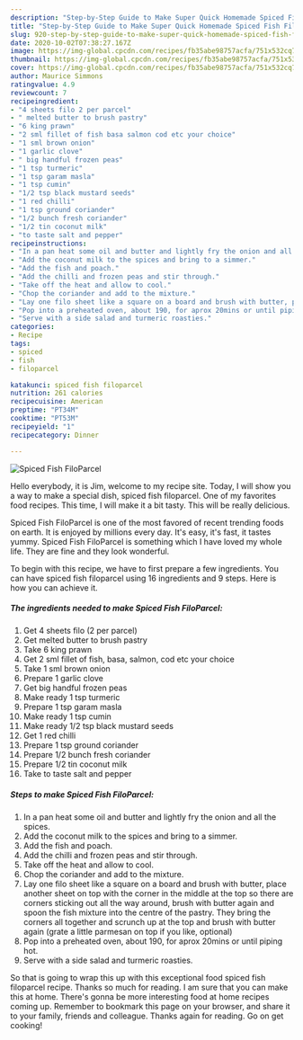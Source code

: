 ```yaml
---
description: "Step-by-Step Guide to Make Super Quick Homemade Spiced Fish FiloParcel"
title: "Step-by-Step Guide to Make Super Quick Homemade Spiced Fish FiloParcel"
slug: 920-step-by-step-guide-to-make-super-quick-homemade-spiced-fish-filoparcel
date: 2020-10-02T07:38:27.167Z
image: https://img-global.cpcdn.com/recipes/fb35abe98757acfa/751x532cq70/spiced-fish-filoparcel-recipe-main-photo.jpg
thumbnail: https://img-global.cpcdn.com/recipes/fb35abe98757acfa/751x532cq70/spiced-fish-filoparcel-recipe-main-photo.jpg
cover: https://img-global.cpcdn.com/recipes/fb35abe98757acfa/751x532cq70/spiced-fish-filoparcel-recipe-main-photo.jpg
author: Maurice Simmons
ratingvalue: 4.9
reviewcount: 7
recipeingredient:
- "4 sheets filo 2 per parcel"
- " melted butter to brush pastry"
- "6 king prawn"
- "2 sml fillet of fish basa salmon cod etc your choice"
- "1 sml brown onion"
- "1 garlic clove"
- " big handful frozen peas"
- "1 tsp turmeric"
- "1 tsp garam masla"
- "1 tsp cumin"
- "1/2 tsp black mustard seeds"
- "1 red chilli"
- "1 tsp ground coriander"
- "1/2 bunch fresh coriander"
- "1/2 tin coconut milk"
- "to taste salt and pepper"
recipeinstructions:
- "In a pan heat some oil and butter and lightly fry the onion and all the spices."
- "Add the coconut milk to the spices and bring to a simmer."
- "Add the fish and poach."
- "Add the chilli and frozen peas and stir through."
- "Take off the heat and allow to cool."
- "Chop the coriander and add to the mixture."
- "Lay one filo sheet like a square on a board and brush with butter, place another sheet on top with the corner in the middle at the top so there are corners sticking out all the way around, brush with butter again and spoon the fish mixture into the centre of the pastry. They bring the corners all together and scrunch up at the top and brush with butter again (grate a little parmesan on top if you like, optional)"
- "Pop into a preheated oven, about 190, for aprox 20mins or until piping hot."
- "Serve with a side salad and turmeric roasties."
categories:
- Recipe
tags:
- spiced
- fish
- filoparcel

katakunci: spiced fish filoparcel 
nutrition: 261 calories
recipecuisine: American
preptime: "PT34M"
cooktime: "PT53M"
recipeyield: "1"
recipecategory: Dinner

---
```



![Spiced Fish FiloParcel](https://img-global.cpcdn.com/recipes/fb35abe98757acfa/751x532cq70/spiced-fish-filoparcel-recipe-main-photo.jpg)

Hello everybody, it is Jim, welcome to my recipe site. Today, I will show you a way to make a special dish, spiced fish filoparcel. One of my favorites food recipes. This time, I will make it a bit tasty. This will be really delicious.



Spiced Fish FiloParcel is one of the most favored of recent trending foods on earth. It is enjoyed by millions every day. It's easy, it's fast, it tastes yummy. Spiced Fish FiloParcel is something which I have loved my whole life. They are fine and they look wonderful.


To begin with this recipe, we have to first prepare a few ingredients. You can have spiced fish filoparcel using 16 ingredients and 9 steps. Here is how you can achieve it.

<!--inarticleads1-->

##### The ingredients needed to make Spiced Fish FiloParcel:

1. Get 4 sheets filo (2 per parcel)
1. Get  melted butter to brush pastry
1. Take 6 king prawn
1. Get 2 sml fillet of fish, basa, salmon, cod etc your choice
1. Take 1 sml brown onion
1. Prepare 1 garlic clove
1. Get  big handful frozen peas
1. Make ready 1 tsp turmeric
1. Prepare 1 tsp garam masla
1. Make ready 1 tsp cumin
1. Make ready 1/2 tsp black mustard seeds
1. Get 1 red chilli
1. Prepare 1 tsp ground coriander
1. Prepare 1/2 bunch fresh coriander
1. Prepare 1/2 tin coconut milk
1. Take to taste salt and pepper




<!--inarticleads2-->

##### Steps to make Spiced Fish FiloParcel:

1. In a pan heat some oil and butter and lightly fry the onion and all the spices.
1. Add the coconut milk to the spices and bring to a simmer.
1. Add the fish and poach.
1. Add the chilli and frozen peas and stir through.
1. Take off the heat and allow to cool.
1. Chop the coriander and add to the mixture.
1. Lay one filo sheet like a square on a board and brush with butter, place another sheet on top with the corner in the middle at the top so there are corners sticking out all the way around, brush with butter again and spoon the fish mixture into the centre of the pastry. They bring the corners all together and scrunch up at the top and brush with butter again (grate a little parmesan on top if you like, optional)
1. Pop into a preheated oven, about 190, for aprox 20mins or until piping hot.
1. Serve with a side salad and turmeric roasties.




So that is going to wrap this up with this exceptional food spiced fish filoparcel recipe. Thanks so much for reading. I am sure that you can make this at home. There's gonna be more interesting food at home recipes coming up. Remember to bookmark this page on your browser, and share it to your family, friends and colleague. Thanks again for reading. Go on get cooking!
